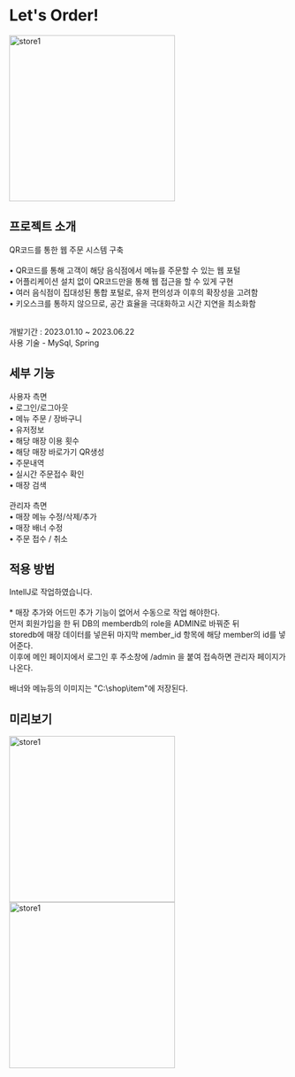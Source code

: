# Let's Order!
<img width="300" alt="store1" src="https://github.com/KU-Platypus/SmartKiosk/assets/72004261/1d1c9cd6-fc1a-4635-92c1-98abec7c56a9">

<h2> 프로젝트 소개 </h2>
QR코드를 통한 웹 주문 시스템 구축
<br>
<br>• QR코드를 통해 고객이 해당 음식점에서 메뉴를 주문할 수 있는 웹 포털
<br>• 어플리케이션 설치 없이 QR코드만을 통해 웹 접근을 할 수 있게 구현
<br>• 여러 음식점이 집대성된 통합 포털로, 유저 편의성과 이후의 확장성을 고려함
<br>• 키오스크를 통하지 않으므로, 공간 효율을 극대화하고 시간 지연을 최소화함

<br>개발기간 : 2023.01.10 ~ 2023.06.22
<br>사용 기술 - MySql, Spring
<br>
<h2>세부 기능</h2>
사용자 측면
<br>• 로그인/로그아웃
<br>• 메뉴 주문 / 장바구니
<br>• 유저정보
<br>• 해당 매장 이용 횟수
<br>• 해당 매장 바로가기 QR생성
<br>• 주문내역
<br>• 실시간 주문접수 확인
<br>• 매장 검색
<br>
<br>관리자 측면
<br>• 매장 메뉴 수정/삭제/추가
<br>• 매장 배너 수정
<br>• 주문 접수 / 취소

<h2>적용 방법</h2>
IntellJ로 작업하였습니다.
<br>
<br>* 매장 추가와 어드민 추가 기능이 없어서 수동으로 작업 해야한다.
<br>먼저 회원가입을 한 뒤 DB의 memberdb의 role을 ADMIN로 바꿔준 뒤
<br>storedb에 매장 데이터를 넣은뒤 마지막 member_id 항목에 해당 member의 id를 넣어준다.
<br>이후에 메인 페이지에서 로그인 후 주소창에 /admin 을 붙여 접속하면 관리자 페이지가 나온다.
<br>
<br> 배너와 메뉴등의 이미지는 "C:\shop\item"에 저장된다.

<h2>미리보기</h2>
<img width="300" alt="store1" src=https://github.com/KU-Platypus/SmartKiosk/assets/72004261/dd4b17d2-d3b0-40db-8750-45be79c4332e/>
<img width="300" alt="store1" src=https://github.com/KU-Platypus/SmartKiosk/assets/72004261/0ad3fb15-91d9-45c7-a0ea-e448e72dbedf/>

